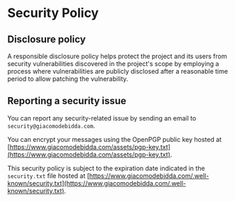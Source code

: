 # Security Policy

## Disclosure policy

A responsible disclosure policy helps protect the project and its users from security vulnerabilities discovered in the project's scope by employing a process where vulnerabilities are publicly disclosed after a reasonable time period to allow patching the vulnerability.

## Reporting a security issue

You can report any security-related issue by sending an email to `security@giacomodebidda.com`.

You can encrypt your messages using the OpenPGP public key hosted at [https://www.giacomodebidda.com/assets/pgp-key.txt](https://www.giacomodebidda.com/assets/pgp-key.txt).

This security policy is subject to the expiration date indicated in the `security.txt` file hosted at [https://www.giacomodebidda.com/.well-known/security.txt](https://www.giacomodebidda.com/.well-known/security.txt).
